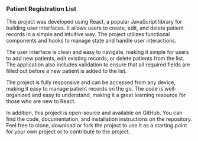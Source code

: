 <h3>Patient Registration List</h3

This project was developed using React, a popular JavaScript library for building user interfaces. It allows users to create, edit, and delete patient records in a simple and intuitive way. The project utilizes functional components and hooks to manage state and handle user interactions.

The user interface is clean and easy to navigate, making it simple for users to add new patients, edit existing records, or delete patients from the list. The application also includes validation to ensure that all required fields are filled out before a new patient is added to the list.

The project is fully responsive and can be accessed from any device, making it easy to manage patient records on the go. The code is well-organized and easy to understand, making it a great learning resource for those who are new to React.

In addition, this project is open-source and available on GitHub. You can find the code, documentation, and installation instructions on the repository. Feel free to clone, download or fork the project to use it as a starting point for your own project or to contribute to the project.
